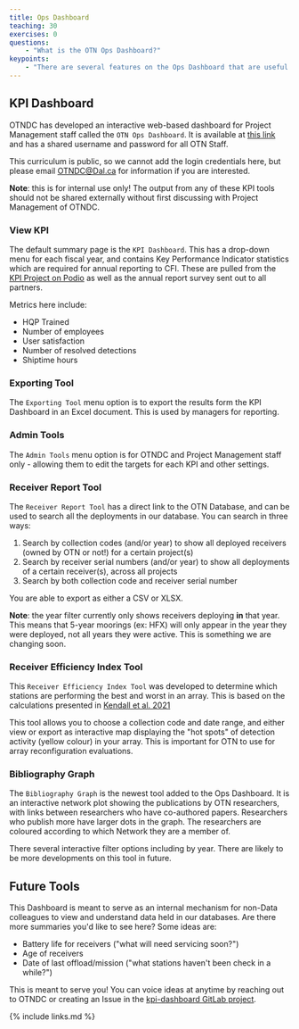 ```yaml
---
title: Ops Dashboard
teaching: 30
exercises: 0
questions:
    - "What is the OTN Ops Dashboard?"
keypoints:
    - "There are several features on the Ops Dashboard that are useful to the Field team"
---
```

## KPI Dashboard

OTNDC has developed an interactive web-based dashboard for Project Management staff called the `OTN Ops Dashboard`. It is available at [this link](https://ops.oceantrack.org/kpiDashboard/login?next=/kpiDashboard/viewKPI) and has a shared username and password for all OTN Staff.

This curriculum is public, so we cannot add the login credentials here, but please email OTNDC@Dal.ca for information if you are interested.

**Note**: this is for internal use only! The output from any of these KPI tools should not be shared externally without first discussing with Project Management of OTNDC.

### View KPI

The default summary page is the `KPI Dashboard`. This has a drop-down menu for each fiscal year, and contains Key Performance Indicator statistics which are required for annual reporting to CFI. These are pulled from the [KPI Project on Podio](https://podio.com/ocean-tracking-network-new/kpi) as well as the annual report survey sent out to all partners.

Metrics here include:
- HQP Trained
- Number of employees
- User satisfaction
- Number of resolved detections
- Shiptime hours

### Exporting Tool

The `Exporting Tool` menu option is to export the results form the KPI Dashboard in an Excel document. This is used by managers for reporting.

### Admin Tools

The `Admin Tools` menu option is for OTNDC and Project Management staff only - allowing them to edit the targets for each KPI and other settings.

### Receiver Report Tool

The `Receiver Report Tool` has a direct link to the OTN Database, and can be used to search all the deployments in our database. You can search in three ways:

1. Search by collection codes (and/or year) to show all deployed receivers (owned by OTN or not!) for a certain project(s)
1. Search by receiver serial numbers (and/or year) to show all deployments of a certain receiver(s), across all projects
1. Search by both collection code and receiver serial number

You are able to export as either a CSV or XLSX.

**Note**: the year filter currently only shows receivers deploying **in** that year. This means that 5-year moorings (ex: HFX) will only appear in the year they were deployed, not all years they were active. This is something we are changing soon.

### Receiver Efficiency Index Tool

This `Receiver Efficiency Index Tool` was developed to determine which stations are performing the best and worst in an array. This is based on the calculations presented in [Kendall et al. 2021](https://doi.org/10.1016/j.fishres.2020.105802)

This tool allows you to choose a collection code and date range, and either view or export as interactive map displaying the "hot spots" of detection activity (yellow colour) in your array. This is important for OTN to use for array reconfiguration evaluations.

### Bibliography Graph

The `Bibliography Graph` is the newest tool added to the Ops Dashboard. It is an interactive network plot showing the publications by OTN researchers, with links between researchers who have co-authored papers. Researchers who publish more have larger dots in the graph. The researchers are coloured according to which Network they are a member of.

There several interactive filter options including by year. There are likely to be more developments on this tool in future.

## Future Tools

This Dashboard is meant to serve as an internal mechanism for non-Data colleagues to view and understand data held in our databases. Are there more summaries you'd like to see here? Some ideas are:

- Battery life for receivers ("what will need servicing soon?")
- Age of receivers 
- Date of last offload/mission ("what stations haven't been check in a while?")

This is meant to serve you! You can voice ideas at anytime by reaching out to OTNDC or creating an Issue in the [kpi-dashboard GitLab project](https://gitlab.oceantrack.org/otndc/kpi-dashboard/-/issues).

{% include links.md %}

